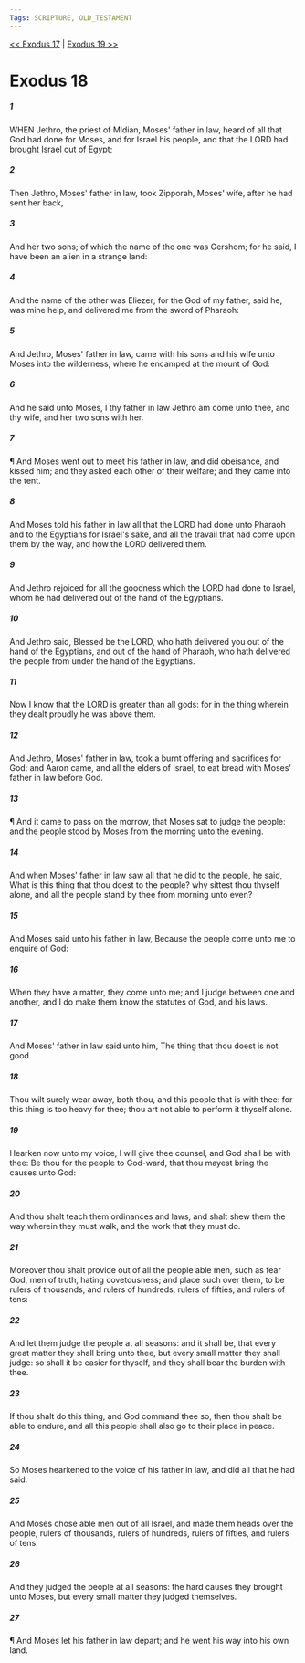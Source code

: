 ```yaml
---
Tags: SCRIPTURE, OLD_TESTAMENT
---
```


[<< Exodus 17](OLD_TESTAMENT/02_Exodus/Exodus_17.md) | [Exodus 19 >>](OLD_TESTAMENT/02_Exodus/Exodus_19.md)

# Exodus 18

##### 1

WHEN Jethro, the priest of Midian, Moses' father in law, heard of all that God had done for Moses, and for Israel his people, and that the LORD had brought Israel out of Egypt;

##### 2

Then Jethro, Moses' father in law, took Zipporah, Moses' wife, after he had sent her back,

##### 3

And her two sons; of which the name of the one was Gershom; for he said, I have been an alien in a strange land:

##### 4

And the name of the other was Eliezer; for the God of my father, said he, was mine help, and delivered me from the sword of Pharaoh:

##### 5

And Jethro, Moses' father in law, came with his sons and his wife unto Moses into the wilderness, where he encamped at the mount of God:

##### 6

And he said unto Moses, I thy father in law Jethro am come unto thee, and thy wife, and her two sons with her.

##### 7

¶ And Moses went out to meet his father in law, and did obeisance, and kissed him; and they asked each other of their welfare; and they came into the tent.

##### 8

And Moses told his father in law all that the LORD had done unto Pharaoh and to the Egyptians for Israel's sake, and all the travail that had come upon them by the way, and how the LORD delivered them.

##### 9

And Jethro rejoiced for all the goodness which the LORD had done to Israel, whom he had delivered out of the hand of the Egyptians.

##### 10

And Jethro said, Blessed be the LORD, who hath delivered you out of the hand of the Egyptians, and out of the hand of Pharaoh, who hath delivered the people from under the hand of the Egyptians.

##### 11

Now I know that the LORD is greater than all gods: for in the thing wherein they dealt proudly he was above them.

##### 12

And Jethro, Moses' father in law, took a burnt offering and sacrifices for God: and Aaron came, and all the elders of Israel, to eat bread with Moses' father in law before God.

##### 13

¶ And it came to pass on the morrow, that Moses sat to judge the people: and the people stood by Moses from the morning unto the evening.

##### 14

And when Moses' father in law saw all that he did to the people, he said, What is this thing that thou doest to the people? why sittest thou thyself alone, and all the people stand by thee from morning unto even?

##### 15

And Moses said unto his father in law, Because the people come unto me to enquire of God:

##### 16

When they have a matter, they come unto me; and I judge between one and another, and I do make them know the statutes of God, and his laws.

##### 17

And Moses' father in law said unto him, The thing that thou doest is not good.

##### 18

Thou wilt surely wear away, both thou, and this people that is with thee: for this thing is too heavy for thee; thou art not able to perform it thyself alone.

##### 19

Hearken now unto my voice, I will give thee counsel, and God shall be with thee: Be thou for the people to God-ward, that thou mayest bring the causes unto God:

##### 20

And thou shalt teach them ordinances and laws, and shalt shew them the way wherein they must walk, and the work that they must do.

##### 21

Moreover thou shalt provide out of all the people able men, such as fear God, men of truth, hating covetousness; and place such over them, to be rulers of thousands, and rulers of hundreds, rulers of fifties, and rulers of tens:

##### 22

And let them judge the people at all seasons: and it shall be, that every great matter they shall bring unto thee, but every small matter they shall judge: so shall it be easier for thyself, and they shall bear the burden with thee.

##### 23

If thou shalt do this thing, and God command thee so, then thou shalt be able to endure, and all this people shall also go to their place in peace.

##### 24

So Moses hearkened to the voice of his father in law, and did all that he had said.

##### 25

And Moses chose able men out of all Israel, and made them heads over the people, rulers of thousands, rulers of hundreds, rulers of fifties, and rulers of tens.

##### 26

And they judged the people at all seasons: the hard causes they brought unto Moses, but every small matter they judged themselves.

##### 27

¶ And Moses let his father in law depart; and he went his way into his own land.
